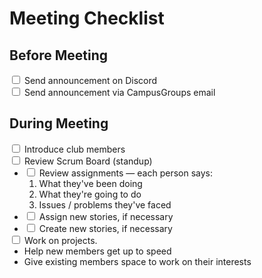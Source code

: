# Meeting Checklist

<form>
    <h2 id="before-meeting">Before Meeting</h2>
    <div>
        <input type="checkbox" id="announcement-discord" />
        <label for="announcement-discord">Send announcement on Discord</label>
    </div>
    <div>
        <input type="checkbox" id="announcement-email" />
        <label for="announcement-email">Send announcement via CampusGroups email</label>
    </div>
    <h2 id="during-meeting">During Meeting</h2>
    <div>
        <input type="checkbox" id="introduce" />
        <label for="introduce">Introduce club members</label>
    </div>
    <div>
        <input type="checkbox" id="scrum" />
        <label for="scrum">Review Scrum Board (standup)</label>
        <ul style="margin-top: 0; margin-bottom: 0;">
            <li>
                <input type="checkbox" id="scrum-2" />
                <label for="scrum-2">Review assignments &mdash; each person says:
                    <ol style="margin-top: 0;">
                        <li>
                            What they've been doing
                        </li>
                        <li>
                            What they're going to do
                        </li>
                        <li>
                            Issues / problems they've faced
                        </li>
                    </ol>
                </label>
            </li>
            <li>
                <input type="checkbox" id="scrum-3" />
                <label for="scrum-3">Assign new stories, if necessary</label>
            </li>
            <li>
                <input type="checkbox" id="scrum-4" />
                <label for="scrum-4">Create new stories, if necessary</label>
            </li>
        </ul>
    </div>
    <div>
        <input type="checkbox" id="work" />
        <label for="work"> Work on projects.
            <ul style="margin-top: 0; margin-bottom: 0;">
                <li>
                    Help new members get up to speed
                </li>
                <li>
                    Give existing members space to work on their interests
                </li>
            </ul>
        </label>
    </div>
</form>

